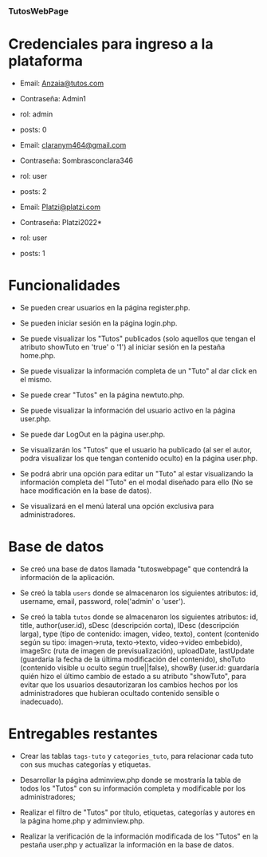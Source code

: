 ### TutosWebPage
# Credenciales para ingreso a la plataforma
- Email: Anzaia@tutos.com
- Contraseña: Admin1
- rol: admin
- posts: 0

- Email: claranym464@gmail.com
- Contraseña: Sombrasconclara346
- rol: user
- posts: 2

- Email: Platzi@platzi.com
- Contraseña: Platzi2022*
- rol: user
- posts: 1

# Funcionalidades
- Se pueden crear usuarios en la página register.php.

- Se pueden iniciar sesión en la página login.php.

- Se puede visualizar los "Tutos" publicados (solo aquellos que tengan el atributo showTuto en 'true' o '1') al iniciar sesión en la pestaña home.php.
- Se puede visualizar la información completa de un "Tuto" al dar click en el mismo.

- Se puede crear "Tutos" en la página newtuto.php.

- Se puede visualizar la información del usuario activo en la página user.php.
- Se puede dar LogOut en la página user.php.
- Se visualizarán los "Tutos" que el usuario ha publicado (al ser el autor, podra visualizar los que tengan contenido oculto) en la página user.php.

- Se podrá abrir una opción para editar un "Tuto" al estar visualizando la información completa del "Tuto" en el modal diseñado para ello (No se hace modificación en la base de datos).

- Se visualizará en el menú lateral una opción exclusiva para administradores.

# Base de datos
- Se creó una base de datos llamada "tutoswebpage" que contendrá la información de la aplicación.

- Se creó la tabla `users` donde se almacenaron los siguientes atributos:
id, username, email, password, role('admin' o 'user').

- Se creó la tabla `tutos` donde se almacenaron los siguientes atributos:
id,
title,
author(user.id),
sDesc (descripción corta),
lDesc (descripción larga),
type (tipo de contenido: imagen, video, texto),
content (contenido según su tipo: imagen->ruta, texto->texto, video->video embebido),
imageSrc (ruta de imagen de previsualización),
uploadDate,
lastUpdate (guardaría la fecha de la última modificación del contenido),
shoTuto (contenido visible u oculto según true||false),
showBy (user.id: guardaría quién hizo el último cambio de estado a su atributo "showTuto", para evitar que los usuarios desautorizaran los cambios hechos por los administradores que hubieran ocultado contenido sensible o inadecuado).

# Entregables restantes
- Crear las tablas `tags-tuto` y `categories_tuto`, para relacionar cada tuto con sus muchas categorías y etiquetas.

- Desarrollar la página adminview.php donde se mostraría la tabla de todos los "Tutos" con su información completa y modificable por los administradores;

- Realizar el filtro de "Tutos" por título, etiquetas, categorías y autores en la página home.php y adminview.php.

- Realizar la verificación de la información modificada de los "Tutos" en la pestaña user.php y actualizar la información en la base de datos.